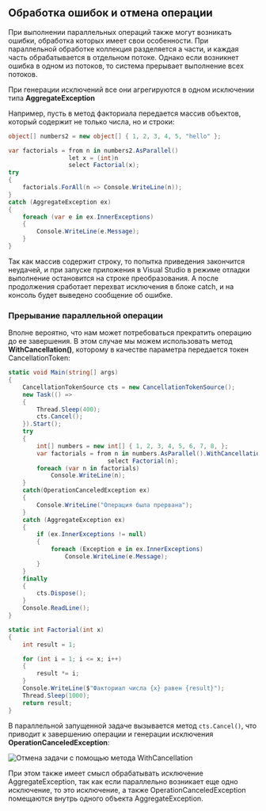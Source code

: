 ## Обработка ошибок и отмена операции

При выполнении параллельных операций также могут возникать ошибки, обработка которых имеет свои особенности. При параллельной обработке коллекция 
разделяется а части, и каждая часть обрабатывается в отдельном потоке. Однако если возникнет ошибка в одном из потоков, то система прерывает выполнение всех потоков.

При генерации исключений все они агрегируются в одном исключении типа **AggregateException**

Например, пусть в метод факториала передается массив объектов, который содержит не только числа, но и строки:

```cs
object[] numbers2 = new object[] { 1, 2, 3, 4, 5, "hello" };

var factorials = from n in numbers2.AsParallel()
                 let x = (int)n
                 select Factorial(x);
try
{
    factorials.ForAll(n => Console.WriteLine(n));
}
catch (AggregateException ex)
{
    foreach (var e in ex.InnerExceptions)
    {
        Console.WriteLine(e.Message);
    }
}
```

Так как массив содержит строку, то попытка приведения закончится неудачей, и при запуске приложения в Visual Studio в режиме отладки выполнение остановится на строке преобразования. 
А после продолжения сработает перехват исключения в блоке catch, и на консоль будет выведено сообщение об ошибке.

### Прерывание параллельной операции

Вполне вероятно, что нам может потребоваться прекратить операцию до ее завершения. В этом случае мы можем использовать метод **WithCancellation()**, 
которому в качестве параметра передается токен CancellationToken:

```cs
static void Main(string[] args)
{
    CancellationTokenSource cts = new CancellationTokenSource();
    new Task(() =>
    {
        Thread.Sleep(400);
        cts.Cancel();
    }).Start();
    try
    {
        int[] numbers = new int[] { 1, 2, 3, 4, 5, 6, 7, 8, };
        var factorials = from n in numbers.AsParallel().WithCancellation(cts.Token)
                            select Factorial(n);
        foreach (var n in factorials)
            Console.WriteLine(n);
    }
    catch(OperationCanceledException ex)
    {
        Console.WriteLine("Операция была прервана");
    }
    catch (AggregateException ex)
    {
        if (ex.InnerExceptions != null)
        {
            foreach (Exception e in ex.InnerExceptions)
                Console.WriteLine(e.Message);
        }
    }
    finally
    {
        cts.Dispose();
    }
    Console.ReadLine();
}

static int Factorial(int x)
{
    int result = 1;

    for (int i = 1; i <= x; i++)
    {
        result *= i;
    }
    Console.WriteLine($"Факториал числа {x} равен {result}");
    Thread.Sleep(1000);
    return result;
}
```

В параллельной запущенной задаче вызывается метод `cts.Cancel()`, что приводит к завершению операции и генерации исключения **OperationCanceledException**:

![Отмена задачи с помощью метода WithCancellation](https://metanit.com/sharp/tutorial/./pics/withcancellation.png)

При этом также имеет смысл обрабатывать исключение AggregateException, так как если параллельно возникает еще одно исключение, то это исключение, 
а также OperationCanceledException помещаются внутрь одного объекта AggregateException.


